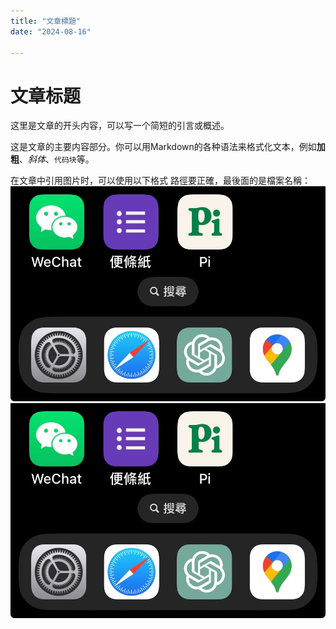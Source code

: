 ```yaml
---
title: "文章標題"
date: "2024-08-16"

---
```


# 文章标题

这里是文章的开头内容，可以写一个简短的引言或概述。

这是文章的主要内容部分。你可以用Markdown的各种语法来格式化文本，例如**加粗**、*斜体*、`代码块`等。

在文章中引用图片时，可以使用以下格式 路徑要正確，最後面的是檔案名稱：
![描述](../images/posts/利用Google表單和GPT，高效記錄和分析生活中的點滴1.png)
![描述](../images/posts/test_en_paths.png)
